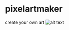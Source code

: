 # pixelartmaker
create your own art
![alt text](https://github.com/[enesgokdemir]/[pixelartmaker]/resim.png?raw=true)
